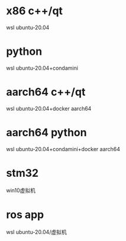 # x86 c++/qt
wsl ubuntu-20.04
# python
wsl ubuntu-20.04+condamini
# aarch64 c++/qt
wsl ubuntu-20.04+docker aarch64
# aarch64 python
wsl ubuntu-20.04+condamini+docker aarch64
# stm32
win10虚拟机
# ros app
wsl ubuntu-20.04/虚拟机